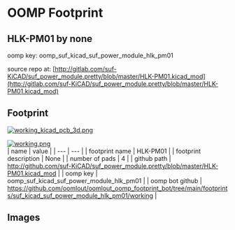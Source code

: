 # OOMP Footprint  
## HLK-PM01  by none  
  
oomp key: oomp_suf_kicad_suf_power_module_hlk_pm01  
  
source repo at: [http://gitlab.com/suf-KiCAD/suf_power_module.pretty/blob/master/HLK-PM01.kicad_mod](http://gitlab.com/suf-KiCAD/suf_power_module.pretty/blob/master/HLK-PM01.kicad_mod)  
## Footprint  
  
[![working_kicad_pcb_3d.png](working_kicad_pcb_3d_600.png)](working_kicad_pcb_3d.png)  
  
[![working.png](working_600.png)](working.png)  
| name | value | 
| --- | --- | 
| footprint name | HLK-PM01 | 
| footprint description | None | 
| number of pads | 4 | 
| github path | http://github.com/suf-KiCAD/suf_power_module.pretty/blob/master/HLK-PM01.kicad_mod | 
| oomp key | oomp_suf_kicad_suf_power_module_hlk_pm01 | 
| oomp bot github | https://github.com/oomlout/oomlout_oomp_footprint_bot/tree/main/footprints/suf_kicad_suf_power_module_hlk_pm01/working | 
## Images  
